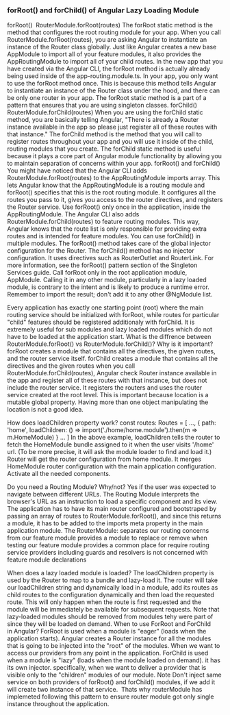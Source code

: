 ### forRoot() and forChild() of Angular Lazy Loading Module
forRoot() 
RouterModule.forRoot(routes)
The forRoot static method is the method that configures the root routing module for your app. When you call RouterModule.forRoot(routes), you are asking Angular to instantiate an instance of the Router class globally. Just like Angular creates a new base AppModule to import all of your feature modules, it also provides the AppRoutingModule to import all of your child routes.
In the new app that you have created via the Angular CLI, the forRoot method is actually already being used inside of the app-routing.module.ts. In your app, you only want to use the forRoot method once. This is because this method tells Angular to instantiate an instance of the Router class under the hood, and there can be only one router in your app. The forRoot static method is a part of a pattern that ensures that you are using singleton classes.
forChild()
RouterModule.forChild(routes)
When you are using the forChild static method, you are basically telling Angular, "There is already a Router instance available in the app so please just register all of these routes with that instance." The forChild method is the method that you will call to register routes throughout your app and you will use it inside of the child, routing modules that you create.
The forChild static method is useful because it plays a core part of Angular module functionality by allowing you to maintain separation of concerns within your app.
forRoot() and forChild()
You might have noticed that the Angular CLI adds RouterModule.forRoot(routes) to the AppRoutingModule imports array. This lets Angular know that the AppRoutingModule is a routing module and forRoot() specifies that this is the root routing module. It configures all the routes you pass to it, gives you access to the router directives, and registers the Router service. Use forRoot() only once in the application, inside the AppRoutingModule.
The Angular CLI also adds RouterModule.forChild(routes) to feature routing modules. This way, Angular knows that the route list is only responsible for providing extra routes and is intended for feature modules. You can use forChild() in multiple modules.
The forRoot() method takes care of the global injector configuration for the Router. The forChild() method has no injector configuration. It uses directives such as RouterOutlet and RouterLink. For more information, see the forRoot() pattern section of the Singleton Services guide.
Call forRoot only in the root application module, AppModule. Calling it in any other module, particularly in a lazy loaded module, is contrary to the intent and is likely to produce a runtime error.
Remember to import the result; don't add it to any other @NgModule list.

Every application has exactly one starting point (root) where the main routing service should be initialized with forRoot, while routes for particular "child" features should be registered additionaly with forChild. It is extremely useful for sub modules and lazy loaded modules which do not have to be loaded at the application start.
What is the diffrence between RouterModule.forRoot() vs RouterModule.forChild()? Why is it important?
forRoot creates a module that contains all the directives, the given routes, and the router service itself.
forChild creates a module that contains all the directives and the given routes when you call RouterModule.forChild(routes), Angular check Router instance available in the app and register all of these routes with that instance, but does not include the router service. It registers the routers and uses the router service created at the root level.
This is important because location is a mutable global property. Having more than one object manipulating the location is not a good idea.

How does loadChildren property work?
const routes: Routes = [
  ...,
  { path: 'home', loadChildren: () => import('./home/home.module').then(m => m.HomeModule) }
  ...
]
In the above example, loadChildren tells the router to fetch the HomeModule bundle assigned to it when the user visits '/home' url. (To be more precise, it will ask the module loader to find and load it.)
Router will get the router configuration from home module.
It merges HomeModule router configuration with the main application configuration.
Activate all the needed components.

Do you need a Routing Module? Why/not?
Yes if the user was expected to navigate between different URLs. The Routing Module interprets the browser's URL as an instruction to load a specific component and its view. The application has to have its main router configured and bootstraped by passing an array of routes to RouterModule.forRoot(), and since this returns a module, it has to be added to the imports meta property in the main application module.
The RouterModule:
separates our routing concerns from our feature module
provides a module to replace or remove when testing our feature module
provides a common place for require routing service providers including guards and resolvers
is not concerned with feature module declarations

When does a lazy loaded module is loaded?
The loadChildren property is used by the Router to map to a bundle and lazy-load it. The router will take our loadChildren string and dynamically load in a module, add its routes as child routes to the configuration dynamically and then load the requested route. This will only happen when the route is first requested and the module will be immediately be available for subsequent requests.
Note that lazy-loaded modules should be removed from modules tehy were part of since they will be loaded on demand.
When to use ForRoot and ForChild in Angular?
ForRoot is used when a module is "eager" (loads when the application starts). Angular creates a Router instance for all the modules that is going to be injected into the "root" of the modules. When we want to access our providers from any point in the application.
ForChild is used when a module is "lazy" (loads when the module loaded on demand). it has its own injector. specifically, when we want to deliver a provider that is visible only to the "children" modules of our module.
Note
Don't inject same service on both providers of forRoot() and forChild() modules, if we add it will create two instance of that service. 
Thats why routerModule has implemeted following this pattern to ensure router module got only single instance throughout the application.
